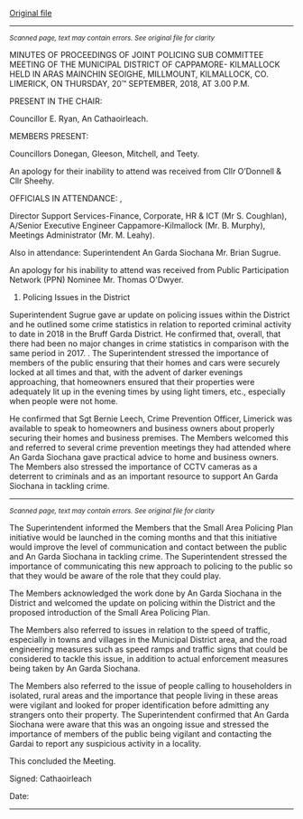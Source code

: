[Original file](https://www.limerick.ie/sites/default/files/media/documents/2018-11/02%20Minutes%20JPC%20Meeting%2021st%20Nov%202018.pdf)

---
*<small>Scanned page, text may contain errors. See original file for clarity</small>*  

MINUTES OF PROCEEDINGS OF JOINT POLICING SUB COMMITTEE
MEETING OF THE MUNICIPAL DISTRICT OF CAPPAMORE-
KILMALLOCK HELD IN ARAS MAINCHIN SEOIGHE, MILLMOUNT,
KILMALLOCK, CO. LIMERICK, ON THURSDAY, 20™ SEPTEMBER,
2018, AT 3.00 P.M.

PRESENT IN THE CHAIR:

Councillor E. Ryan, An Cathaoirleach.

MEMBERS PRESENT:

Councillors Donegan, Gleeson, Mitchell, and Teety.

An apology for their inability to attend was received from Cllr O’Donnell & Cllr Sheehy.

OFFICIALS IN ATTENDANCE: ,

Director Support Services-Finance, Corporate, HR & ICT (Mr S. Coughlan), A/Senior Executive
Engineer Cappamore-Kilmallock (Mr. B. Murphy), Meetings Administrator (Mr. M. Leahy).

Also in attendance: Superintendent An Garda Siochana Mr. Brian Sugrue.

An apology for his inability to attend was received from Public Participation Network (PPN)
Nominee Mr. Thomas O'Dwyer.

1. Policing Issues in the District

Superintendent Sugrue gave ar update on policing issues within the District and he outlined
some crime statistics in relation to reported criminal activity to date in 2018 in the Bruff Garda
District. He confirmed that, overall, that there had been no major changes in crime statistics
in comparison with the same period in 2017. .
The Superintendent stressed the importance of members of the public ensuring that their
homes and cars were securely locked at all times and that, with the advent of darker evenings
approaching, that homeowners ensured that their properties were adequately lit up in the
evening times by using light timers, etc., especially when people were not home.

He confirmed that Sgt Bernie Leech, Crime Prevention Officer, Limerick was available to speak
to homeowners and business owners about properly securing their homes and business
premises. The Members welcomed this and referred to several crime prevention meetings
they had attended where An Garda Siochana gave practical advice to home and business
owners. The Members also stressed the importance of CCTV cameras as a deterrent to
criminals and as an important resource to support An Garda Siochana in tackling crime.


---
*<small>Scanned page, text may contain errors. See original file for clarity</small>*  

The Superintendent informed the Members that the Small Area Policing Plan initiative would
be launched in the coming months and that this initiative would improve the level of
communication and contact between the public and An Garda Siochana in tackling crime. The
Superintendent stressed the importance of communicating this new approach to policing to
the public so that they would be aware of the role that they could play.

The Members acknowledged the work done by An Garda Siochana in the District and
welcomed the update on policing within the District and the proposed introduction of the
Small Area Policing Plan.

The Members also referred to issues in relation to the speed of traffic, especially in towns and
villages in the Municipal District area, and the road engineering measures such as speed
ramps and traffic signs that could be considered to tackle this issue, in addition to actual
enforcement measures being taken by An Garda Siochana.

The Members also referred to the issue of people calling to householders in isolated, rural
areas and the importance that people living in these areas were vigilant and looked for proper
identification before admitting any strangers onto their property. The Superintendent
confirmed that An Garda Siochana were aware that this was an ongoing issue and stressed
the importance of members of the public being vigilant and contacting the Gardai to report
any suspicious activity in a locality.

This concluded the Meeting.

Signed:
Cathaoirleach

Date:


---
